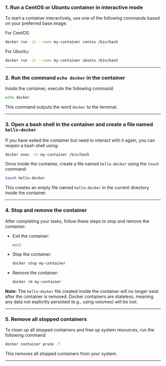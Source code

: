 ### 1. Run a CentOS or Ubuntu container in interactive mode
To start a container interactively, use one of the following commands based on your preferred base image:

For CentOS:
```bash
docker run -it --name my-container centos /bin/bash
```

For Ubuntu:
```bash
docker run -it --name my-container ubuntu /bin/bash
```

---

### 2. Run the command `echo docker` in the container
Inside the container, execute the following command:
```bash
echo docker
```
This command outputs the word `docker` to the terminal.

---

### 3. Open a bash shell in the container and create a file named `hello-docker`
If you have exited the container but need to interact with it again, you can reopen a bash shell using:
```bash
docker exec -it my-container /bin/bash
```
Once inside the container, create a file named `hello-docker` using the `touch` command:
```bash
touch hello-docker
```
This creates an empty file named `hello-docker` in the current directory inside the container.

---

### 4. Stop and remove the container
After completing your tasks, follow these steps to stop and remove the container:

- Exit the container:
  ```bash
  exit
  ```

- Stop the container:
  ```bash
  docker stop my-container
  ```

- Remove the container:
  ```bash
  docker rm my-container
  ```

**Note:** The `hello-docker` file created inside the container will no longer exist after the container is removed. Docker containers are stateless, meaning any data not explicitly persisted (e.g., using volumes) will be lost.

---

### 5. Remove all stopped containers
To clean up all stopped containers and free up system resources, run the following command:
```bash
docker container prune -f
```
This removes all stopped containers from your system.

---

